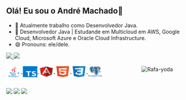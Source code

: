 ## Olá! Eu sou o André Machado👋

- 🔭 Atualmente trabalho como Desenvolvedor Java.
- 🌱 Desenvolvedor Java | Estudande em Multicloud em AWS, Google Cloud, Microsoft Azure e Oracle Cloud Infrastructure.
- 😄 Pronouns: ele/dele.

 <div>
  <a href="https://github.com/andremachado82">
  <img height="180em" src="https://github-readme-stats.vercel.app/api?username=andremachado82&show_icons=true&theme=react&include_all_commits=true&count_private=true"/>
  <img height="180em" src="https://github-readme-stats.vercel.app/api/top-langs/?username=andremachado82&layout=compact&langs_count=7&theme=react"/>
</div>
  
  <div style="display: inline_block"><br>
  <img align="center" alt="Andre-Js" height="30" width="40" src="https://github.com/devicons/devicon/blob/master/icons/java/java-original.svg">
  <img align="center" alt="Andre-Ts" height="30" width="40" src="https://raw.githubusercontent.com/devicons/devicon/master/icons/typescript/typescript-plain.svg">
  <img align="center" alt="Andre-Angular" height="30" width="40" src="https://github.com/devicons/devicon/blob/master/icons/angularjs/angularjs-original.svg">
  <img align="center" alt="Andre-HTML" height="30" width="40" src="https://raw.githubusercontent.com/devicons/devicon/master/icons/html5/html5-original.svg">
  <img align="center" alt="Andre-CSS" height="30" width="40" src="https://raw.githubusercontent.com/devicons/devicon/master/icons/css3/css3-original.svg">
  <img align="center" alt="Andre-Angular" height="30" width="40" src="https://github.com/devicons/devicon/blob/master/icons/postgresql/postgresql-plain-wordmark.svg">
  <img align="right" alt="Rafa-yoda" height="130" width="140" src="https://media.giphy.com/media/3o7abkwfIVAeDT6RSU/giphy.gif">
</div>
  
  ##
  
  <div> 
    <a href="https://www.linkedin.com/in/andrelsmachado/" target="_blank"><img src="https://img.shields.io/badge/-LinkedIn-%230077B5?style=for-the-badge&logo=linkedin&logoColor=white" target="_blank"></a> 
  <a href="https://www.instagram.com/andre.machado82/" target="_blank"><img src="https://img.shields.io/badge/-Instagram-%23E4405F?style=for-the-badge&logo=instagram&logoColor=white" target="_blank"></a>
     <a href="https://www.facebook.com/Andrelsmachado/" target="_blank"><img src="https://img.shields.io/badge/Facebook-1877F2?style=for-the-badge&logo=facebook&logoColor=white"></a> 
 
</div>

